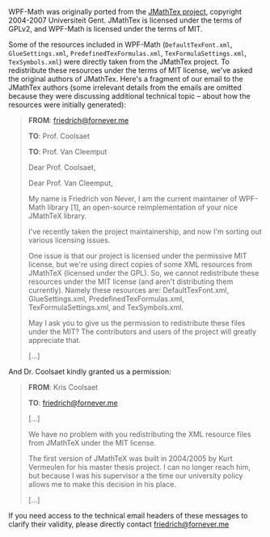 WPF-Math was originally ported from the [JMathTex project][jmathtex], copyright 2004-2007 Universiteit Gent. JMathTex is licensed under the terms of GPLv2, and WPF-Math is licensed under the terms of MIT.

Some of the resources included in WPF-Math (`DefaultTexFont.xml`, `GlueSettings.xml`, `PredefinedTexFormulas.xml`, `TexFormulaSettings.xml`, `TexSymbols.xml`) were directly taken from the JMathTex project. To redistribute these resources under the terms of MIT license, we've asked the original authors of JMathTex. Here's a fragment of our email to the JMathTex authors (some irrelevant details from the emails are omitted because they were discussing additional technical topic – about how the resources were initially generated):

> **FROM**: friedrich@fornever.me
>
> **TO**: Prof. Coolsaet
>
> **TO**: Prof. Van Cleemput
> 
> Dear Prof. Coolsaet,
>
> Dear Prof. Van Cleemput,
>
> My name is Friedrich von Never, I am the current maintainer of WPF-Math library [1], an open-source reimplementation of your nice JMathTeX library.
> 
> I've recently taken the project maintainership, and now I'm sorting out various licensing issues.
>
> One issue is that our project is licensed under the permissive MIT license, but we're using direct copies of some XML resources from JMathTeX (licensed under the GPL). So, we cannot redistribute these resources under the MIT license (and aren't distributing them currently). Namely these resources are: DefaultTexFont.xml, GlueSettings.xml, PredefinedTexFormulas.xml, TexFormulaSettings.xml, and TexSymbols.xml.
>
> May I ask you to give us the permission to redistribute these files under the MIT? The contributors and users of the project will greatly appreciate that.
>
> [...]

And Dr. Coolsaet kindly granted us a permission:

> **FROM**: Kris Coolsaet
> 
> **TO**: friedrich@fornever.me
> 
> [...]
> 
> We have no problem with you redistributing the XML resource files from 
> JMathTeX under the MIT license.
>
> The first version of JMathTeX was built in 2004/2005 by Kurt Vermeulen 
> for his master thesis project. I can no longer reach him, but because I 
> was his supervisor a the time our university policy allows me to make 
> this decision in his place.
>
> [...]

If you need access to the technical email headers of these messages to clarify their validity, please directly contact friedrich@fornever.me

[jmathtex]: http://jmathtex.sourceforge.net/